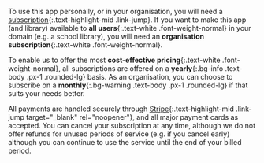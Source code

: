 To use this app personally, or in your organisation, you will need a [subscription](/subscriptions){:.text-highlight-mid .link-jump}. If you want to make this app (and library) available to __all users__{:.text-white .font-weight-normal} in your domain (e.g. a school library), you will need an __organisation subscription__{:.text-white .font-weight-normal}.

To enable us to offer the most __cost-effective pricing__{:.text-white .font-weight-normal}, all subscriptions are offered on a __yearly__{:.bg-info .text-body .px-1 .rounded-lg} basis. As an organisation, you can choose to subscribe on a __monthly__{:.bg-warning .text-body .px-1 .rounded-lg} if that suits your needs better.

All payments are handled securely through [Stripe](https://stripe.com){:.text-highlight-mid .link-jump target="_blank" rel="noopener"}, and all major payment cards as accepted. You can cancel your subscription at any time, although we do not offer refunds for unused periods of service (e.g. if you cancel early) although you can continue to use the service until the end of your billed period.